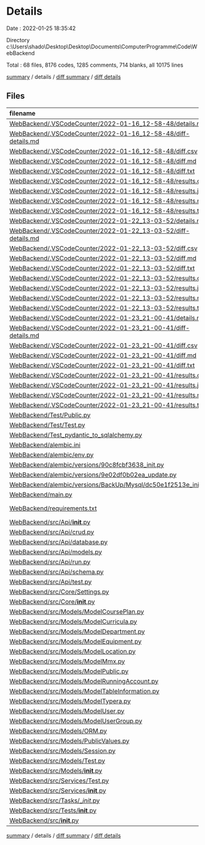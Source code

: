 # Details

Date : 2022-01-25 18:35:42

Directory c:\Users\shado\Desktop\Desktop\Documents\ComputerProgramme\Code\WebBackend

Total : 68 files,  8176 codes, 1285 comments, 714 blanks, all 10175 lines

[summary](results.md) / details / [diff summary](diff.md) / [diff details](diff-details.md)

## Files
| filename | language | code | comment | blank | total |
| :--- | :--- | ---: | ---: | ---: | ---: |
| [WebBackend/.VSCodeCounter/2022-01-16_12-58-48/details.md](/WebBackend/.VSCodeCounter/2022-01-16_12-58-48/details.md) | Markdown | 229 | 0 | 6 | 235 |
| [WebBackend/.VSCodeCounter/2022-01-16_12-58-48/diff-details.md](/WebBackend/.VSCodeCounter/2022-01-16_12-58-48/diff-details.md) | Markdown | 9 | 0 | 6 | 15 |
| [WebBackend/.VSCodeCounter/2022-01-16_12-58-48/diff.csv](/WebBackend/.VSCodeCounter/2022-01-16_12-58-48/diff.csv) | CSV | 2 | 0 | 0 | 2 |
| [WebBackend/.VSCodeCounter/2022-01-16_12-58-48/diff.md](/WebBackend/.VSCodeCounter/2022-01-16_12-58-48/diff.md) | Markdown | 12 | 0 | 7 | 19 |
| [WebBackend/.VSCodeCounter/2022-01-16_12-58-48/diff.txt](/WebBackend/.VSCodeCounter/2022-01-16_12-58-48/diff.txt) | Django txt | 19 | 0 | 3 | 22 |
| [WebBackend/.VSCodeCounter/2022-01-16_12-58-48/results.csv](/WebBackend/.VSCodeCounter/2022-01-16_12-58-48/results.csv) | CSV | 222 | 0 | 0 | 222 |
| [WebBackend/.VSCodeCounter/2022-01-16_12-58-48/results.json](/WebBackend/.VSCodeCounter/2022-01-16_12-58-48/results.json) | JSON | 1 | 0 | 0 | 1 |
| [WebBackend/.VSCodeCounter/2022-01-16_12-58-48/results.md](/WebBackend/.VSCodeCounter/2022-01-16_12-58-48/results.md) | Markdown | 33 | 0 | 7 | 40 |
| [WebBackend/.VSCodeCounter/2022-01-16_12-58-48/results.txt](/WebBackend/.VSCodeCounter/2022-01-16_12-58-48/results.txt) | Django txt | 260 | 0 | 3 | 263 |
| [WebBackend/.VSCodeCounter/2022-01-22_13-03-52/details.md](/WebBackend/.VSCodeCounter/2022-01-22_13-03-52/details.md) | Markdown | 273 | 0 | 6 | 279 |
| [WebBackend/.VSCodeCounter/2022-01-22_13-03-52/diff-details.md](/WebBackend/.VSCodeCounter/2022-01-22_13-03-52/diff-details.md) | Markdown | 72 | 0 | 6 | 78 |
| [WebBackend/.VSCodeCounter/2022-01-22_13-03-52/diff.csv](/WebBackend/.VSCodeCounter/2022-01-22_13-03-52/diff.csv) | CSV | 65 | 0 | 0 | 65 |
| [WebBackend/.VSCodeCounter/2022-01-22_13-03-52/diff.md](/WebBackend/.VSCodeCounter/2022-01-22_13-03-52/diff.md) | Markdown | 29 | 0 | 7 | 36 |
| [WebBackend/.VSCodeCounter/2022-01-22_13-03-52/diff.txt](/WebBackend/.VSCodeCounter/2022-01-22_13-03-52/diff.txt) | Django txt | 99 | 0 | 3 | 102 |
| [WebBackend/.VSCodeCounter/2022-01-22_13-03-52/results.csv](/WebBackend/.VSCodeCounter/2022-01-22_13-03-52/results.csv) | CSV | 266 | 0 | 0 | 266 |
| [WebBackend/.VSCodeCounter/2022-01-22_13-03-52/results.json](/WebBackend/.VSCodeCounter/2022-01-22_13-03-52/results.json) | JSON | 1 | 0 | 0 | 1 |
| [WebBackend/.VSCodeCounter/2022-01-22_13-03-52/results.md](/WebBackend/.VSCodeCounter/2022-01-22_13-03-52/results.md) | Markdown | 39 | 0 | 7 | 46 |
| [WebBackend/.VSCodeCounter/2022-01-22_13-03-52/results.txt](/WebBackend/.VSCodeCounter/2022-01-22_13-03-52/results.txt) | Django txt | 310 | 0 | 3 | 313 |
| [WebBackend/.VSCodeCounter/2022-01-23_21-00-41/details.md](/WebBackend/.VSCodeCounter/2022-01-23_21-00-41/details.md) | Markdown | 61 | 0 | 6 | 67 |
| [WebBackend/.VSCodeCounter/2022-01-23_21-00-41/diff-details.md](/WebBackend/.VSCodeCounter/2022-01-23_21-00-41/diff-details.md) | Markdown | 258 | 0 | 6 | 264 |
| [WebBackend/.VSCodeCounter/2022-01-23_21-00-41/diff.csv](/WebBackend/.VSCodeCounter/2022-01-23_21-00-41/diff.csv) | CSV | 251 | 0 | 0 | 251 |
| [WebBackend/.VSCodeCounter/2022-01-23_21-00-41/diff.md](/WebBackend/.VSCodeCounter/2022-01-23_21-00-41/diff.md) | Markdown | 39 | 0 | 7 | 46 |
| [WebBackend/.VSCodeCounter/2022-01-23_21-00-41/diff.txt](/WebBackend/.VSCodeCounter/2022-01-23_21-00-41/diff.txt) | Django txt | 295 | 0 | 3 | 298 |
| [WebBackend/.VSCodeCounter/2022-01-23_21-00-41/results.csv](/WebBackend/.VSCodeCounter/2022-01-23_21-00-41/results.csv) | CSV | 54 | 0 | 0 | 54 |
| [WebBackend/.VSCodeCounter/2022-01-23_21-00-41/results.json](/WebBackend/.VSCodeCounter/2022-01-23_21-00-41/results.json) | JSON | 1 | 0 | 0 | 1 |
| [WebBackend/.VSCodeCounter/2022-01-23_21-00-41/results.md](/WebBackend/.VSCodeCounter/2022-01-23_21-00-41/results.md) | Markdown | 32 | 0 | 7 | 39 |
| [WebBackend/.VSCodeCounter/2022-01-23_21-00-41/results.txt](/WebBackend/.VSCodeCounter/2022-01-23_21-00-41/results.txt) | Django txt | 91 | 0 | 3 | 94 |
| [WebBackend/Test/Public.py](/WebBackend/Test/Public.py) | Python | 10 | 11 | 2 | 23 |
| [WebBackend/Test/Test.py](/WebBackend/Test/Test.py) | Python | 3 | 11 | 1 | 15 |
| [WebBackend/Test_pydantic_to_sqlalchemy.py](/WebBackend/Test_pydantic_to_sqlalchemy.py) | Python | 6 | 11 | 2 | 19 |
| [WebBackend/alembic.ini](/WebBackend/alembic.ini) | Ini | 80 | 0 | 23 | 103 |
| [WebBackend/alembic/env.py](/WebBackend/alembic/env.py) | Python | 38 | 41 | 15 | 94 |
| [WebBackend/alembic/versions/90c8fcbf3638_init.py](/WebBackend/alembic/versions/90c8fcbf3638_init.py) | Python | 658 | 12 | 7 | 677 |
| [WebBackend/alembic/versions/9e02df0b02ea_update.py](/WebBackend/alembic/versions/9e02df0b02ea_update.py) | Python | 12 | 12 | 7 | 31 |
| [WebBackend/alembic/versions/BackUp/Mysql/dc50e1f2513e_init.py](/WebBackend/alembic/versions/BackUp/Mysql/dc50e1f2513e_init.py) | Python | 661 | 12 | 7 | 680 |
| [WebBackend/main.py](/WebBackend/main.py) | Python | 6 | 12 | 2 | 20 |
| [WebBackend/requirements.txt](/WebBackend/requirements.txt) | pip requirements | 68 | 0 | 1 | 69 |
| [WebBackend/src/Api/__init__.py](/WebBackend/src/Api/__init__.py) | Python | 3 | 12 | 2 | 17 |
| [WebBackend/src/Api/crud.py](/WebBackend/src/Api/crud.py) | Python | 62 | 2 | 10 | 74 |
| [WebBackend/src/Api/database.py](/WebBackend/src/Api/database.py) | Python | 7 | 0 | 4 | 11 |
| [WebBackend/src/Api/models.py](/WebBackend/src/Api/models.py) | Python | 6 | 0 | 2 | 8 |
| [WebBackend/src/Api/run.py](/WebBackend/src/Api/run.py) | Python | 58 | 12 | 15 | 85 |
| [WebBackend/src/Api/schema.py](/WebBackend/src/Api/schema.py) | Python | 14 | 0 | 7 | 21 |
| [WebBackend/src/Api/test.py](/WebBackend/src/Api/test.py) | Python | 13 | 12 | 7 | 32 |
| [WebBackend/src/Core/Settings.py](/WebBackend/src/Core/Settings.py) | Python | 16 | 13 | 4 | 33 |
| [WebBackend/src/Core/__init__.py](/WebBackend/src/Core/__init__.py) | Python | 0 | 12 | 1 | 13 |
| [WebBackend/src/Models/ModelCoursePlan.py](/WebBackend/src/Models/ModelCoursePlan.py) | Python | 230 | 60 | 30 | 320 |
| [WebBackend/src/Models/ModelCurricula.py](/WebBackend/src/Models/ModelCurricula.py) | Python | 230 | 60 | 30 | 320 |
| [WebBackend/src/Models/ModelDepartment.py](/WebBackend/src/Models/ModelDepartment.py) | Python | 183 | 60 | 31 | 274 |
| [WebBackend/src/Models/ModelEquipment.py](/WebBackend/src/Models/ModelEquipment.py) | Python | 221 | 60 | 31 | 312 |
| [WebBackend/src/Models/ModelLocation.py](/WebBackend/src/Models/ModelLocation.py) | Python | 400 | 108 | 56 | 564 |
| [WebBackend/src/Models/ModelMmx.py](/WebBackend/src/Models/ModelMmx.py) | Python | 335 | 108 | 56 | 499 |
| [WebBackend/src/Models/ModelPublic.py](/WebBackend/src/Models/ModelPublic.py) | Python | 129 | 27 | 15 | 171 |
| [WebBackend/src/Models/ModelRunningAccount.py](/WebBackend/src/Models/ModelRunningAccount.py) | Python | 217 | 60 | 31 | 308 |
| [WebBackend/src/Models/ModelTableInformation.py](/WebBackend/src/Models/ModelTableInformation.py) | Python | 195 | 60 | 31 | 286 |
| [WebBackend/src/Models/ModelTypera.py](/WebBackend/src/Models/ModelTypera.py) | Python | 181 | 60 | 31 | 272 |
| [WebBackend/src/Models/ModelUser.py](/WebBackend/src/Models/ModelUser.py) | Python | 373 | 108 | 55 | 536 |
| [WebBackend/src/Models/ModelUserGroup.py](/WebBackend/src/Models/ModelUserGroup.py) | Python | 42 | 11 | 17 | 70 |
| [WebBackend/src/Models/ORM.py](/WebBackend/src/Models/ORM.py) | Python | 456 | 166 | 39 | 661 |
| [WebBackend/src/Models/PublicValues.py](/WebBackend/src/Models/PublicValues.py) | Python | 2 | 11 | 1 | 14 |
| [WebBackend/src/Models/Session.py](/WebBackend/src/Models/Session.py) | Python | 197 | 60 | 30 | 287 |
| [WebBackend/src/Models/Test.py](/WebBackend/src/Models/Test.py) | Python | 25 | 12 | 9 | 46 |
| [WebBackend/src/Models/__init__.py](/WebBackend/src/Models/__init__.py) | Python | 13 | 12 | 1 | 26 |
| [WebBackend/src/Services/Test.py](/WebBackend/src/Services/Test.py) | Python | 0 | 11 | 1 | 12 |
| [WebBackend/src/Services/__init__.py](/WebBackend/src/Services/__init__.py) | Python | 0 | 12 | 1 | 13 |
| [WebBackend/src/Tasks/__init_.py](/WebBackend/src/Tasks/__init_.py) | Python | 0 | 11 | 1 | 12 |
| [WebBackend/src/Tests/__init__.py](/WebBackend/src/Tests/__init__.py) | Python | 0 | 11 | 1 | 12 |
| [WebBackend/src/__init__.py](/WebBackend/src/__init__.py) | Python | 3 | 12 | 1 | 16 |

[summary](results.md) / details / [diff summary](diff.md) / [diff details](diff-details.md)